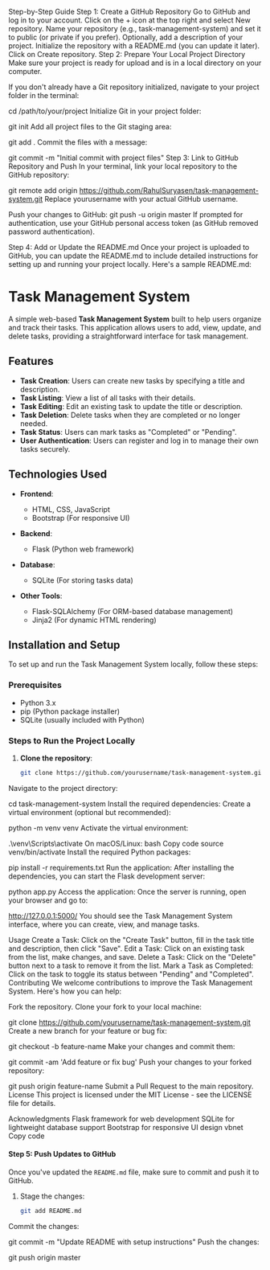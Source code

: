 Step-by-Step Guide
Step 1: Create a GitHub Repository
Go to GitHub and log in to your account.
Click on the + icon at the top right and select New repository.
Name your repository (e.g., task-management-system) and set it to public (or private if you prefer).
Optionally, add a description of your project.
Initialize the repository with a README.md (you can update it later).
Click on Create repository.
Step 2: Prepare Your Local Project Directory
Make sure your project is ready for upload and is in a local directory on your computer.

If you don't already have a Git repository initialized, navigate to your project folder in the terminal:


cd /path/to/your/project
Initialize Git in your project folder:


git init
Add all project files to the Git staging area:


git add .
Commit the files with a message:


git commit -m "Initial commit with project files"
Step 3: Link to GitHub Repository and Push
In your terminal, link your local repository to the GitHub repository:


git remote add origin https://github.com/RahulSuryasen/task-management-system.git
Replace yourusername with your actual GitHub username.

Push your changes to GitHub:
git push -u origin master
If prompted for authentication, use your GitHub personal access token (as GitHub removed password authentication).

Step 4: Add or Update the README.md
Once your project is uploaded to GitHub, you can update the README.md to include detailed instructions for setting up and running your project locally. Here's a sample README.md:


# Task Management System

A simple web-based **Task Management System** built to help users organize and track their tasks. This application allows users to add, view, update, and delete tasks, providing a straightforward interface for task management.

## Features

- **Task Creation**: Users can create new tasks by specifying a title and description.
- **Task Listing**: View a list of all tasks with their details.
- **Task Editing**: Edit an existing task to update the title or description.
- **Task Deletion**: Delete tasks when they are completed or no longer needed.
- **Task Status**: Users can mark tasks as "Completed" or "Pending".
- **User Authentication**: Users can register and log in to manage their own tasks securely.

## Technologies Used

- **Frontend**:
  - HTML, CSS, JavaScript
  - Bootstrap (For responsive UI)
  
- **Backend**:
  - Flask (Python web framework)
  
- **Database**:
  - SQLite (For storing tasks data)
  
- **Other Tools**:
  - Flask-SQLAlchemy (For ORM-based database management)
  - Jinja2 (For dynamic HTML rendering)

## Installation and Setup

To set up and run the Task Management System locally, follow these steps:

### Prerequisites

- Python 3.x
- pip (Python package installer)
- SQLite (usually included with Python)

### Steps to Run the Project Locally

1. **Clone the repository**:
   ```bash
   git clone https://github.com/yourusername/task-management-system.git
Navigate to the project directory:

cd task-management-system
Install the required dependencies: Create a virtual environment (optional but recommended):


python -m venv venv
Activate the virtual environment:

.\venv\Scripts\activate
On macOS/Linux:
bash
Copy code
source venv/bin/activate
Install the required Python packages:


pip install -r requirements.txt
Run the application: After installing the dependencies, you can start the Flask development server:


python app.py
Access the application: Once the server is running, open your browser and go to:


http://127.0.0.1:5000/
You should see the Task Management System interface, where you can create, view, and manage tasks.

Usage
Create a Task: Click on the "Create Task" button, fill in the task title and description, then click "Save".
Edit a Task: Click on an existing task from the list, make changes, and save.
Delete a Task: Click on the "Delete" button next to a task to remove it from the list.
Mark a Task as Completed: Click on the task to toggle its status between "Pending" and "Completed".
Contributing
We welcome contributions to improve the Task Management System. Here's how you can help:

Fork the repository.
Clone your fork to your local machine:

git clone https://github.com/yourusername/task-management-system.git
Create a new branch for your feature or bug fix:

git checkout -b feature-name
Make your changes and commit them:

git commit -am 'Add feature or fix bug'
Push your changes to your forked repository:

git push origin feature-name
Submit a Pull Request to the main repository.
License
This project is licensed under the MIT License - see the LICENSE file for details.

Acknowledgments
Flask framework for web development
SQLite for lightweight database support
Bootstrap for responsive UI design
vbnet
Copy code

#### Step 5: Push Updates to GitHub
Once you've updated the `README.md` file, make sure to commit and push it to GitHub.

1. Stage the changes:
   ```bash
   git add README.md
Commit the changes:


git commit -m "Update README with setup instructions"
Push the changes:


git push origin master
